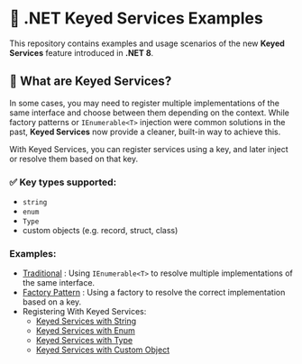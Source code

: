 # 🔑 .NET Keyed Services Examples

This repository contains examples and usage scenarios of the new **Keyed Services** feature introduced in **.NET 8**.

## 🚀 What are Keyed Services?

In some cases, you may need to register multiple implementations of the same interface and choose between them depending on the context. While factory patterns or `IEnumerable<T>` injection were common solutions in the past, **Keyed Services** now provide a cleaner, built-in way to achieve this.

With Keyed Services, you can register services using a key, and later inject or resolve them based on that key.

### ✅ Key types supported:
- `string`
- `enum`
- `Type`
- custom objects (e.g. record, struct, class)


### Examples:
- [Traditional](DependencyInjection.Traditional) : Using `IEnumerable<T>` to resolve multiple implementations of the same interface.
- [Factory Pattern](DependencyInjection.FactoryPattern) : Using a factory to resolve the correct implementation based on a key.
- Registering With Keyed Services:
  - [Keyed Services with String](DependencyInjection.KeyedServiceWithString)
  - [Keyed Services with Enum](DependencyInjection.KeyedServiceWithEnum)
  - [Keyed Services with Type](DependencyInjection.KeyedServiceWithType)
  - [Keyed Services with Custom Object](DependencyInjection.KeyedServiceWithCustomObject)